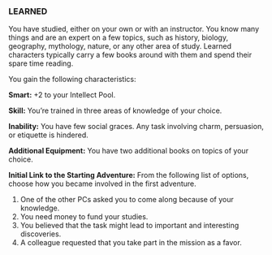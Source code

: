 ### LEARNED

<!-- P, ID: 050657 -->

You have studied, either on your own or with an instructor. You know many things and are an expert on a few topics, such as history, biology, geography, mythology, nature, or any other area of study. Learned characters typically carry a few books around with them and spend their spare time reading.

<!-- P, ID: 050658 -->

You gain the following characteristics:

<!-- P, ID: 050659 -->

**Smart:** +2 to your Intellect Pool.

<!-- P, ID: 050660 -->

**Skill:** You’re trained in three areas of knowledge of your choice.

<!-- P, ID: 050661 -->

**Inability:** You have few social graces. Any task involving charm, persuasion, or etiquette is hindered.

<!-- P, ID: 050662 -->

**Additional Equipment:** You have two additional books on topics of your choice.

<!-- P, ID: 050663 -->

**Initial Link to the Starting Adventure:** From the following list of options, choose how you became involved in the first adventure.

<!-- L, ID: 050664 -->

1. One of the other PCs asked you to come along because of your knowledge.
2. You need money to fund your studies.
3. You believed that the task might lead to important and interesting discoveries.
4. A colleague requested that you take part in the mission as a favor.

<!-- /L -->

